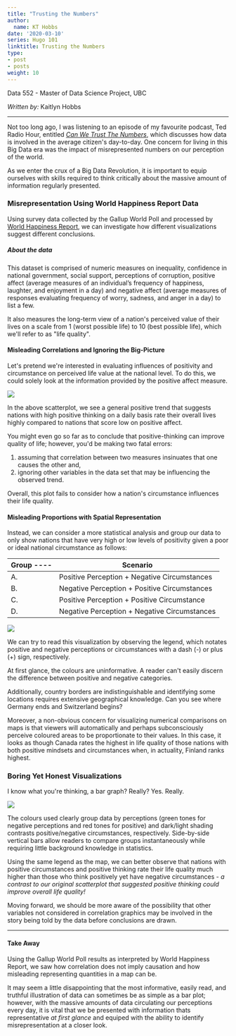 ```yaml
---
title: "Trusting the Numbers"
author:
  name: KT Hobbs
date: '2020-03-10'
series: Hugo 101
linktitle: Trusting the Numbers
type:
- post
- posts
weight: 10
---
```


Data 552 - Master of Data Science Project, UBC

*Written by:* Kaitlyn Hobbs

----

Not too long ago, I was listening to an episode of my favourite podcast, Ted Radio Hour, entitled [*Can We Trust The Numbers*](https://www.npr.org/programs/ted-radio-hour/580617765/can-we-trust-the-numbers), which discusses how data is involved in the average citizen's day-to-day. One concern for living in this Big Data era was the impact of misrepresented numbers on our perception of the world. 

As we enter the crux of a Big Data Revolution, it is important to equip ourselves with skills required to think critically about the massive amount of information regularly presented.


### Misrepresentation Using World Happiness Report Data

Using survey data collected by the Gallup World Poll and processed by [World Happiness Report](https://worldhappiness.report/ed/2019/), we can investigate how different visualizations suggest different conclusions. 

##### About the data

This dataset is comprised of numeric measures on inequality, confidence in national government,  social support, perceptions of corruption, positive affect (average measures of an individual’s frequency of happiness, laughter, and enjoyment in a day) and negative affect (average measures of responses evaluating frequency of worry, sadness, and anger in a day) to list a few. 

It also measures the long-term view of a nation's perceived value of their lives on a scale from 1 (worst possible life) to 10 (best possible life), which we'll refer to as "life quality".


#### Misleading Correlations and Ignoring the Big-Picture

Let's pretend we're interested in evaluating influences of positivity and circumstance on perceived life value at the national level. To do this, we could solely look at the information provided by the positive affect measure.


![](/GWP-scatterplot.png)

In the above scatterplot, we see a general positive trend that suggests nations with high positive thinking on a daily basis rate their overall lives highly compared to nations that score low on positive affect. 

You might even go so far as to conclude that positive-thinking can improve quality of life; however, you'd be making two fatal errors: 

  1. assuming that correlation between two measures insinuates that one causes the other and,
  2. ignoring other variables in the data set that may be influencing the observed trend.
    
    
Overall, this plot fails to consider how a nation's circumstance influences their life quality. 


#### Misleading Proportions with Spatial Representation

Instead, we can consider a more statistical analysis and group our data to only show nations that have very high or low levels of positivity given a poor or ideal national circumstance as follows:

Group ----|     Scenario
----------------|---------
A. | Positive Perception + Negative Circumstances
B. | Negative Perception + Positive Circumstances
C. | Positive Perception + Positive Circumstance
D. | Negative Perception + Negative Circumstances

![](/GWP-map.png)


We can try to read this visualization by observing the legend, which notates positive and negative perceptions or circumstances with a dash (-) or plus (+) sign, respectively.

At first glance, the colours are uninformative. A reader can't easily discern the difference between positive and negative categories.

Additionally, country borders are indistinguishable and identifying some locations requires extensive geographical knowledge. Can you see where Germany ends and Switzerland begins?

Moreover, a non-obvious concern for visualizing numerical comparisons on maps is that viewers will automatically and perhaps subconsciously perceive coloured areas to be proportionate to their values. In this case, it looks as though Canada rates the highest in life quality of those nations with both positive mindsets and circumstances when, in actuality, Finland ranks highest.


### Boring Yet Honest Visualizations

I know what you're thinking, a bar graph? Really? Yes. Really. 

![](/GWP-bar.png)

The colours used clearly group data by perceptions (green tones for negative perceptions and red tones for positive) and dark/light shading contrasts positive/negative circumstances, respectively. Side-by-side vertical bars allow readers to compare groups instantaneously while requiring little background knowledge in statistics.

Using the same legend as the map, we can better observe that nations with positive circumstances and positive thinking rate their life quality much higher than those who think positively yet have negative circumstances - *a contrast to our original scatterplot that suggested positive thinking could improve overall life quality!*

Moving forward, we should be more aware of the possibility that other variables not considered in correlation graphics may be involved in the story being told by the data before conclusions are drawn.

---

#### Take Away

Using the Gallup World Poll results as interpreted by World Happiness Report, we saw how correlation does not imply causation and how misleading representing quantities in a map can be.

It may seem a little disappointing that the most informative, easily read, and truthful illustration of data can sometimes be as simple as a bar plot; however, with the massive amounts of data circulating our perceptions every day, it is vital that we be presented with information thats representative *at first glance* and equiped with the ability to identify misrepresentation at a closer look.
